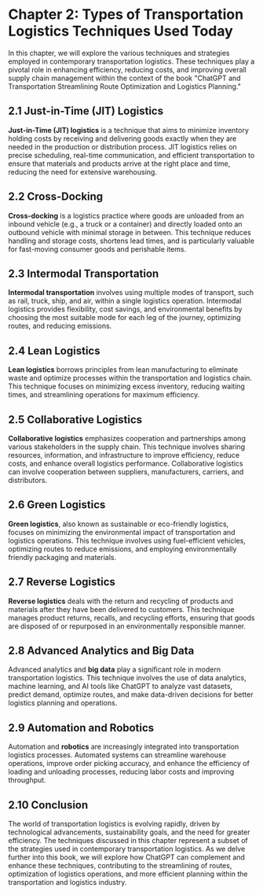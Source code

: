 Chapter 2: Types of Transportation Logistics Techniques Used Today
==================================================================

In this chapter, we will explore the various techniques and strategies employed in contemporary transportation logistics. These techniques play a pivotal role in enhancing efficiency, reducing costs, and improving overall supply chain management within the context of the book "ChatGPT and Transportation Streamlining Route Optimization and Logistics Planning."

2.1 Just-in-Time (JIT) Logistics
--------------------------------

**Just-in-Time (JIT) logistics** is a technique that aims to minimize inventory holding costs by receiving and delivering goods exactly when they are needed in the production or distribution process. JIT logistics relies on precise scheduling, real-time communication, and efficient transportation to ensure that materials and products arrive at the right place and time, reducing the need for extensive warehousing.

2.2 Cross-Docking
-----------------

**Cross-docking** is a logistics practice where goods are unloaded from an inbound vehicle (e.g., a truck or a container) and directly loaded onto an outbound vehicle with minimal storage in between. This technique reduces handling and storage costs, shortens lead times, and is particularly valuable for fast-moving consumer goods and perishable items.

2.3 Intermodal Transportation
-----------------------------

**Intermodal transportation** involves using multiple modes of transport, such as rail, truck, ship, and air, within a single logistics operation. Intermodal logistics provides flexibility, cost savings, and environmental benefits by choosing the most suitable mode for each leg of the journey, optimizing routes, and reducing emissions.

2.4 Lean Logistics
------------------

**Lean logistics** borrows principles from lean manufacturing to eliminate waste and optimize processes within the transportation and logistics chain. This technique focuses on minimizing excess inventory, reducing waiting times, and streamlining operations for maximum efficiency.

2.5 Collaborative Logistics
---------------------------

**Collaborative logistics** emphasizes cooperation and partnerships among various stakeholders in the supply chain. This technique involves sharing resources, information, and infrastructure to improve efficiency, reduce costs, and enhance overall logistics performance. Collaborative logistics can involve cooperation between suppliers, manufacturers, carriers, and distributors.

2.6 Green Logistics
-------------------

**Green logistics**, also known as sustainable or eco-friendly logistics, focuses on minimizing the environmental impact of transportation and logistics operations. This technique involves using fuel-efficient vehicles, optimizing routes to reduce emissions, and employing environmentally friendly packaging and materials.

2.7 Reverse Logistics
---------------------

**Reverse logistics** deals with the return and recycling of products and materials after they have been delivered to customers. This technique manages product returns, recalls, and recycling efforts, ensuring that goods are disposed of or repurposed in an environmentally responsible manner.

2.8 Advanced Analytics and Big Data
-----------------------------------

Advanced analytics and **big data** play a significant role in modern transportation logistics. This technique involves the use of data analytics, machine learning, and AI tools like ChatGPT to analyze vast datasets, predict demand, optimize routes, and make data-driven decisions for better logistics planning and operations.

2.9 Automation and Robotics
---------------------------

Automation and **robotics** are increasingly integrated into transportation logistics processes. Automated systems can streamline warehouse operations, improve order picking accuracy, and enhance the efficiency of loading and unloading processes, reducing labor costs and improving throughput.

2.10 Conclusion
---------------

The world of transportation logistics is evolving rapidly, driven by technological advancements, sustainability goals, and the need for greater efficiency. The techniques discussed in this chapter represent a subset of the strategies used in contemporary transportation logistics. As we delve further into this book, we will explore how ChatGPT can complement and enhance these techniques, contributing to the streamlining of routes, optimization of logistics operations, and more efficient planning within the transportation and logistics industry.
